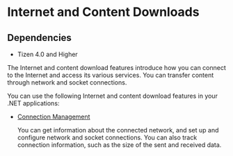 # Internet and Content Downloads
## Dependencies
-   Tizen 4.0 and Higher

The Internet and content download features introduce how you can connect to the Internet and access its various services. You can transfer content through network and socket connections.

You can use the following Internet and content download features in your .NET applications:

-   [Connection Management](connection.md)

    You can get information about the connected network, and set up and configure network and socket connections. You can also track connection information, such as the size of the sent and received data.
